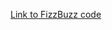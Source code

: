 [Link to FizzBuzz code](https://github.com/StevenVaughan97/FizzBuzz/blob/feature/FizzBuzzCode/FizzBuzz/Fizzbuzz/Fizzbuzz/Program.cs)
